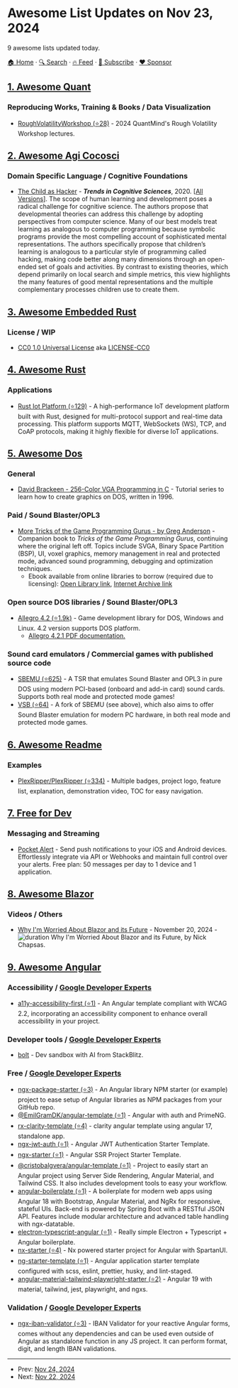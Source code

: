 # Awesome List Updates on Nov 23, 2024

9 awesome lists updated today.

[🏠 Home](/README.md) · [🔍 Search](https://www.trackawesomelist.com/search/) · [🔥 Feed](https://www.trackawesomelist.com/rss.xml) · [📮 Subscribe](https://trackawesomelist.us17.list-manage.com/subscribe?u=d2f0117aa829c83a63ec63c2f&id=36a103854c) · [❤️  Sponsor](https://github.com/sponsors/theowenyoung)



## [1. Awesome Quant](/content/wilsonfreitas/awesome-quant/README.md)

### Reproducing Works, Training & Books / Data Visualization

*   [RoughVolatilityWorkshop (⭐28)](https://github.com/jgatheral/RoughVolatilityWorkshop) - 2024 QuantMind's Rough Volatility Workshop lectures.

## [2. Awesome Agi Cocosci](/content/YuzheSHI/awesome-agi-cocosci/README.md)

### Domain Specific Language / Cognitive Foundations

*   [The Child as Hacker](https://www.cell.com/trends/cognitive-sciences/fulltext/S1364-6613\(20\)30174-1) - ***Trends in Cognitive Sciences***, 2020. \[[All Versions](https://scholar.google.com/scholar?cluster=13128656954836679743)]. The scope of human learning and development poses a radical challenge for cognitive science. The authors propose that developmental theories can address this challenge by adopting perspectives from computer science. Many of our best models treat learning as analogous to computer programming because symbolic programs provide the most compelling account of sophisticated mental representations. The authors specifically propose that children’s learning is analogous to a particular style of programming called hacking, making code better along many dimensions through an open-ended set of goals and activities. By contrast to existing theories, which depend primarily on local search and simple metrics, this view highlights the many features of good mental representations and the multiple complementary processes children use to create them.

## [3. Awesome Embedded Rust](/content/rust-embedded/awesome-embedded-rust/README.md)

### License / WIP

*   [CC0 1.0 Universal License](https://creativecommons.org/publicdomain/zero/1.0/legalcode) aka [LICENSE-CC0](https://github.com/rust-embedded/awesome-embedded-rust/blob/master/README.md/LICENSE-CC0)

## [4. Awesome Rust](/content/rust-unofficial/awesome-rust/README.md)

### Applications

*   [Rust Iot Platform (⭐129)](https://github.com/iot-ecology/rust-iot-platform) - A high-performance IoT development platform built with Rust, designed for multi-protocol support and real-time data processing. This platform supports MQTT, WebSockets (WS), TCP, and CoAP protocols, making it highly flexible for diverse IoT applications.

## [5. Awesome Dos](/content/balintkissdev/awesome-dos/README.md)

### General

*   [David Brackeen - 256-Color VGA Programming in C](https://web.archive.org/web/20240812211701/http://www.brackeen.com/vga/) - Tutorial series to learn how to create graphics on DOS, written in 1996.

### Paid / Sound Blaster/OPL3

*   [More Tricks of the Game Programming Gurus - by Greg Anderson](https://www.amazon.com/More-Tricks-Game-Programming-Gurus-Cd-Rom/dp/0672306972) - Companion book to *Tricks of the Game Programming Gurus*, continuing where the original left off. Topics include SVGA, Binary Space Partition (BSP), UI, voxel graphics, memory management in real and protected mode, advanced sound programming, debugging and optimization techniques.
    *   Ebook available from online libraries to borrow (required due to licensing): [Open Library link](https://openlibrary.org/works/OL19501825W/More_tricks_of_the_game-programming_gurus), [Internet Archive link](https://archive.org/details/moretricksofgame0000unse/page/n7/mode/2up)

### Open source DOS libraries / Sound Blaster/OPL3

*   [Allegro 4.2 (⭐1.9k)](https://github.com/liballeg/allegro5/tree/v4-2-3-1) - Game development library for DOS, Windows and Linux. 4.2 version supports DOS platform.
    *   [Allegro 4.2.1 PDF documentation.](https://download.tuxfamily.org/allegro/allegro-manual/4.2.1/allegro-manual-4.2.1.en.pdf)

### Sound card emulators / Commercial games with published source code

*   [SBEMU (⭐625)](https://github.com/crazii/SBEMU) - A TSR that emulates Sound Blaster and OPL3 in pure DOS using modern PCI-based (onboard and add-in card) sound cards. Supports both real mode and protected mode games!
*   [VSB (⭐64)](https://github.com/Baron-von-Riedesel/VSBHDA) - A fork of SBEMU (see above), which also aims to offer Sound Blaster emulation for modern PC hardware, in both real mode and protected mode games.

## [6. Awesome Readme](/content/matiassingers/awesome-readme/README.md)

### Examples

*   [PlexRipper/PlexRipper (⭐334)](https://github.com/PlexRipper/PlexRipper#readme) - Multiple badges, project logo, feature list, explanation, demonstration video, TOC for easy navigation.

## [7. Free for Dev](/content/ripienaar/free-for-dev/README.md)

### Messaging and Streaming

*   [Pocket Alert](https://pocketalert.app) - Send push notifications to your iOS and Android devices. Effortlessly integrate via API or Webhooks and maintain full control over your alerts. Free plan: 50 messages per day to 1 device and 1 application.

## [8. Awesome Blazor](/content/AdrienTorris/awesome-blazor/README.md)

### Videos / Others

*   [Why I'm Worried About Blazor and its Future](https://www.youtube.com/watch?v=s34SR24pgfE) - November 20, 2024 - ![duration](https://img.shields.io/badge/Duration:%20-20%20min-%230094FF?style=flat-square\&cacheSeconds=maxAge\&logo=youtube) Why I'm Worried About Blazor and its Future, by Nick Chapsas.

## [9. Awesome Angular](/content/PatrickJS/awesome-angular/README.md)

### Accessibility / [Google Developer Experts](https://developers.google.com/experts/all/technology/web-technologies)

*   [a11y-accessibility-first (⭐1)](https://github.com/gagdmac/a11y-accessibility-first) - An Angular template compliant with WCAG 2.2, incorporating an accessibility component to enhance overall accessibility in your project.

### Developer tools / [Google Developer Experts](https://developers.google.com/experts/all/technology/web-technologies)

*   [bolt](https://bolt.new/) -  Dev sandbox with AI from StackBlitz.

### Free / [Google Developer Experts](https://developers.google.com/experts/all/technology/web-technologies)

*   [ngx-package-starter (⭐3)](https://github.com/uzenith360/ngx-package-starter) - An Angular library NPM starter (or example) project to ease setup of Angular libraries as NPM packages from your GitHub repo.
*   [@EmilGramDK/angular-template (⭐1)](https://github.com/EmilGramDK/angular-template) - Angular with auth and PrimeNG.
*   [rx-clarity-template (⭐4)](https://github.com/wghglory/rx-clarity-template) - clarity angular template using angular 17, standalone app.
*   [ngx-jwt-auth (⭐1)](https://github.com/panesardev/ngx-jwt-auth) - Angular JWT Authentication Starter Template.
*   [ngx-starter (⭐1)](https://github.com/panesardev/ngx-starter) - Angular SSR Project Starter Template.
*   [@cristobalgvera/angular-template (⭐1)](https://github.com/cristobalgvera/angular-template) - Project to easily start an Angular project using Server Side Rendering, Angular Material, and Tailwind CSS. It also includes development tools to easy your workflow.
*   [angular-boilerplate (⭐1)](https://github.com/hofiorg/angular-boilerplate) - A boilerplate for modern web apps using Angular 18 with Bootstrap, Angular Material, and NgRx for responsive, stateful UIs. Back-end is powered by Spring Boot with a RESTful JSON API. Features include modular architecture and advanced table handling with ngx-datatable.
*   [electron-typescript-angular (⭐1)](https://github.com/supersu-man/electron-typescript-angular) - Really simple Electron + Typescript + Angular boilerplate.
*   [nx-starter (⭐4)](https://github.com/touhidrahman/nx-starter) - Nx powered starter project for Angular with SpartanUI.
*   [ng-starter-template (⭐1)](https://github.com/hkurma/ng-starter-template) - Angular application starter template configured with scss, eslint, prettier, husky, and lint-staged.
*   [angular-material-tailwind-playwright-starter (⭐2)](https://github.com/adrian-taralunga/angular-material-tailwind-playwright-starter) - Angular 19 with material, tailwind, jest, playwright, and ngxs.

### Validation / [Google Developer Experts](https://developers.google.com/experts/all/technology/web-technologies)

*   [ngx-iban-validator (⭐3)](https://github.com/SKaDiZZ/ngx-iban-validator) - IBAN Validator for your reactive Angular forms, comes without any dependencies and can be used even outside of Angular as standalone function in any JS project. It can perform format, digit, and length IBAN validations.

---

- Prev: [Nov 24, 2024](/content/2024/11/24/README.md)
- Next: [Nov 22, 2024](/content/2024/11/22/README.md)